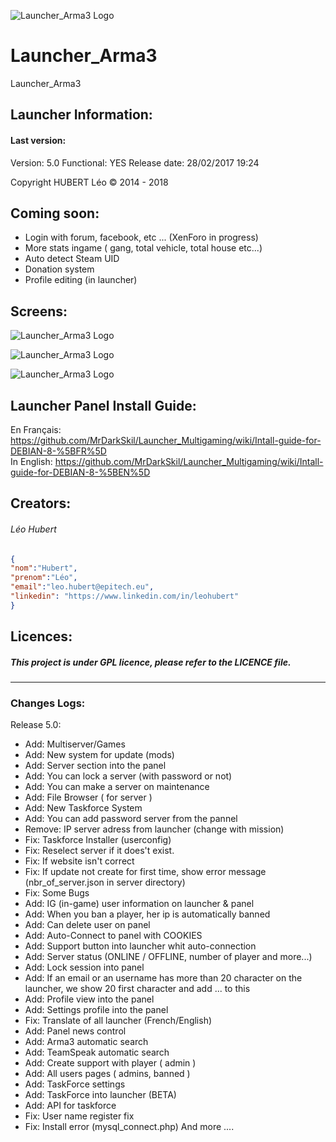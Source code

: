 ![Launcher_Arma3 Logo](https://raw.githubusercontent.com/MrDarkSkil/Launcher_Arma3/master/GFX/icones/favicon.png)
# Launcher_Arma3
Launcher_Arma3

## Launcher Information:

#### Last version:
Version: 5.0
Functional: YES
Release date: 28/02/2017 19:24

Copyright HUBERT Léo © 2014 - 2018

## Coming soon:  
- Login with forum, facebook, etc ... (XenForo in progress)
- More stats ingame ( gang, total vehicle, total house etc...)
- Auto detect Steam UID
- Donation system
- Profile editing (in launcher)
 
## Screens:

![Launcher_Arma3 Logo](https://raw.githubusercontent.com/MrDarkSkil/Launcher_Arma3/master/Screens/pre-release/pre-release_5.0.5.0/LauncherMain.PNG)

![Launcher_Arma3 Logo](https://raw.githubusercontent.com/MrDarkSkil/Launcher_Arma3/master/Screens/pre-release/pre-release_5.0.5.0/login.PNG)

![Launcher_Arma3 Logo](https://raw.githubusercontent.com/MrDarkSkil/Launcher_Arma3/master/Screens/pre-release/pre-release_5.0.5.0/register.PNG)

## Launcher Panel Install Guide:

En Français: https://github.com/MrDarkSkil/Launcher_Multigaming/wiki/Intall-guide-for-DEBIAN-8-%5BFR%5D<br>
In English:  https://github.com/MrDarkSkil/Launcher_Multigaming/wiki/Intall-guide-for-DEBIAN-8-%5BEN%5D<br>

## Creators:

###### Léo Hubert
```json
{
"nom":"Hubert",
"prenom":"Léo",
"email":"leo.hubert@epitech.eu",
"linkedin": "https://www.linkedin.com/in/leohubert"
}
```

## Licences:

##### This project is under GPL licence, please refer to the LICENCE file.

--------------------------------------------------

### Changes Logs:

Release 5.0:
- Add: Multiserver/Games
- Add: New system for update (mods)
- Add: Server section into the panel
- Add: You can lock a server (with password or not)
- Add: You can make a server on maintenance
- Add: File Browser ( for server )
- Add: New Taskforce System
- Add: You can add password server from the pannel
- Remove: IP server adress from launcher (change with mission)
- Fix: Taskforce Installer (userconfig)
- Fix: Reselect server if it does't exist.
- Fix: If website isn't correct
- Fix: If update not create for first time, show error message (nbr_of_server.json in server directory)
- Fix: Some Bugs
- Add: IG (in-game) user information on launcher & panel
- Add: When you ban a player, her ip is automatically banned
- Add: Can delete user on panel
- Add: Auto-Connect to panel with COOKIES
- Add: Support button into launcher whit auto-connection
- Add: Server status (ONLINE / OFFLINE, number of player and more...)
- Add: Lock session into panel
- Add: If an email or an username has more than 20 character on the launcher, we show 20 first character and add ... to this
- Add: Profile view into the panel
- Add: Settings profile into the panel
- Fix: Translate of all launcher (French/English)
- Add: Panel news control
- Add: Arma3 automatic search
- Add: TeamSpeak automatic search
- Add: Create support with player ( admin )
- Add: All users pages ( admins, banned )
- Add: TaskForce settings
- Add: TaskForce into launcher (BETA)
- Add: API for taskforce
- Fix: User name register fix
- Fix: Install error (mysql_connect.php)
And more ....
